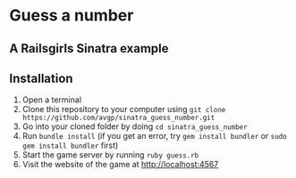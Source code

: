 # Guess a number
## A Railsgirls Sinatra example

## Installation

1. Open a terminal
2. Clone this repository to your computer using `git clone https://github.com/avgp/sinatra_guess_number.git`
3. Go into your cloned folder by doing `cd sinatra_guess_number`
4. Run `bundle install` (if you get an error, try `gem install bundler` or `sudo gem install bundler` first)
5. Start the game server by running `ruby guess.rb`
7. Visit the website of the game at [http://localhost:4567](http://localhost:4567)
